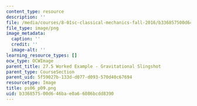 ```yaml
---
content_type: resource
description: ''
file: /media/courses/8-01sc-classical-mechanics-fall-2016/b336857500d646bae0a66086bcdd8390_ps06_p09.png
file_type: image/png
image_metadata:
  caption: ''
  credit: ''
  image-alt: ''
learning_resource_types: []
ocw_type: OCWImage
parent_title: 27.5 Worked Example - Gravitational Slingshot
parent_type: CourseSection
parent_uid: 5f59027b-133d-d077-d093-570d40c67694
resourcetype: Image
title: ps06_p09.png
uid: b3368575-00d6-46ba-e0a6-6086bcdd8390
---
```

